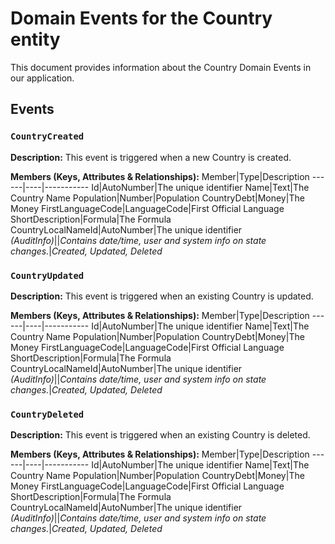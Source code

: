 # Domain Events for the Country entity

This document provides information about the Country Domain Events in our application.

## Events

### `CountryCreated`

**Description:**
This event is triggered when a new Country is created.

**Members (Keys, Attributes & Relationships):**
Member|Type|Description
------|----|-----------
Id|AutoNumber|The unique identifier
Name|Text|The Country Name
Population|Number|Population
CountryDebt|Money|The Money
FirstLanguageCode|LanguageCode|First Official Language
ShortDescription|Formula|The Formula
CountryLocalNameId|AutoNumber|The unique identifier
*(AuditInfo)*||*Contains date/time, user and system info on state changes.*|*Created, Updated, Deleted*


### `CountryUpdated`

**Description:** 
This event is triggered when an existing Country is updated.

**Members (Keys, Attributes & Relationships):**
Member|Type|Description
------|----|-----------
Id|AutoNumber|The unique identifier
Name|Text|The Country Name
Population|Number|Population
CountryDebt|Money|The Money
FirstLanguageCode|LanguageCode|First Official Language
ShortDescription|Formula|The Formula
CountryLocalNameId|AutoNumber|The unique identifier
*(AuditInfo)*||*Contains date/time, user and system info on state changes.*|*Created, Updated, Deleted*


### `CountryDeleted`

**Description:**
This event is triggered when an existing Country is deleted.

**Members (Keys, Attributes & Relationships):**
Member|Type|Description
------|----|-----------
Id|AutoNumber|The unique identifier
Name|Text|The Country Name
Population|Number|Population
CountryDebt|Money|The Money
FirstLanguageCode|LanguageCode|First Official Language
ShortDescription|Formula|The Formula
CountryLocalNameId|AutoNumber|The unique identifier
*(AuditInfo)*||*Contains date/time, user and system info on state changes.*|*Created, Updated, Deleted*

